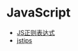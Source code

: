 # JavaScript

* [JS正则表达式](https://juejin.cn/post/6844903487155732494)
* [jstips](https://www.jstips.co/zh_CN/)